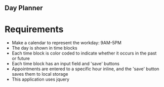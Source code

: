 ## Day Planner

# Requirements
* Make a calendar to represent the workday: 9AM-5PM
* The day is shown in time blocks
* Each time block is color coded to indicate whether it occurs in the past or future
* Each time block has an input field and 'save' buttons
* Appointments are entered to a specific hour inline, and the 'save' button saves them to local storage
* This application uses jquery

